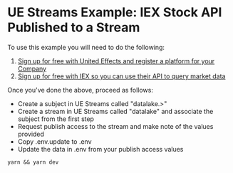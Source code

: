 # UE Streams Example: IEX Stock API Published to a Stream

To use this example you will need to do the following:

1. [Sign up for free with United Effects and register a platform for your Company](https://core.unitedeffects.com)
2. [Sign up for free with IEX so you can use their API to query market data](https://iexcloud.io/)

Once you've done the above, proceed as follows:

* Create a subject in UE Streams called "datalake.>"
* Create a stream in UE Streams called "datalake" and associate the subject from the first step
* Request publish access to the stream and make note of the values provided
* Copy .env.update to .env
* Update the data in .env from your publish access values

```
yarn && yarn dev
```
